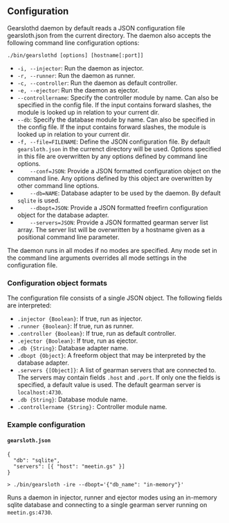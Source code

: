 ## Configuration

Gearslothd daemon by default reads a JSON configuration file gearsloth.json from
the current directory. The daemon also accepts the following command line
configuration options:

`./bin/gearslothd [options] [hostname[:port]]`

* `-i, --injector`: Run the daemon as injector.
* `-r, --runner`: Run the daemon as runner.
* `-c, --controller`: Run the daemon as default controller.
* `-e, --ejector`: Run the daemon as ejector.
* `--controllername`: Specify the controller module by name. Can also be specified in the config file. If the input contains forward slashes, the module is looked up in relation to your current dir.
* `--db`: Specify the database module by name. Can also be specified in the config file. If the input contains forward slashes, the module is looked up in relation to your current dir.
* `-f, --file=FILENAME`: Define the JSON configuration file. By default
  `gearsloth.json` in the currenct directory will be used. Options specified
  in this file are overwritten by any options defined by command line options.
* `    --conf=JSON`: Provide a JSON formatted configuration object on the
  command line. Any options defined by this object are overwritten by other
  command line options.
* `    --db=NAME`: Database adapter to be used by the daemon. By default `sqlite`
  is used.
* `    --dbopt=JSON`: Provide a JSON formatted freefirn configuration object for
  the database adapter.
* `    --servers=JSON`: Provide a JSON formatted gearman server list array.
  The server list will be overwritten by a hostname given as a positional
  command line parameter.

The daemon runs in all modes if no modes are specified. Any mode set in the
command line arguments overrides all mode settings in the configuration file.

### Configuration object formats

The configuration file consists of a single JSON object. The following fields
are interpreted:

* `.injector {Boolean}`: If true, run as injector.
* `.runner {Boolean}`: If true, run as runner.
* `.controller {Boolean}`: If true, run as default controller.
* `.ejector {Boolean}`: If true, run as ejector.
* `.db {String}`: Database adapter name.
* `.dbopt {Object}`: A freeform object that may be interpreted by the database
  adapter.
* `.servers {[Object]}`: A list of gearman servers that are connected to. The
  servers may contain fields `.host` and `.port`. If only one the fields is
  specified, a default value is used. The default gearman server is
  `localhost:4730`.
* `.db {String}`: Database module name.
* `.controllername {String}:` Controller module name.

### Example configuration

#### `gearsloth.json`

    {
      "db": "sqlite",
      "servers": [{ "host": "meetin.gs" }]
    }

    > ./bin/gearsloth -ire --dbopt='{"db_name": "in-memory"}'

Runs a daemon in injector, runner and ejector modes using an in-memory
sqlite database and connecting to a single gearman server running on
`meetin.gs:4730`.
